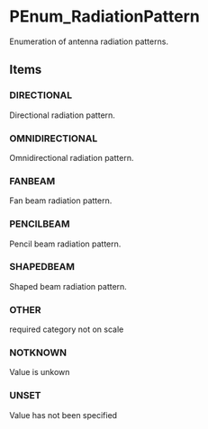# PEnum_RadiationPattern

Enumeration of antenna radiation patterns.
<!-- end of short definition -->


## Items

### DIRECTIONAL
Directional radiation pattern.

### OMNIDIRECTIONAL
Omnidirectional radiation pattern.

### FANBEAM
Fan beam radiation pattern.

### PENCILBEAM
Pencil beam radiation pattern.

### SHAPEDBEAM
Shaped beam radiation pattern.

### OTHER
required category not on scale

### NOTKNOWN
Value is unkown

### UNSET
Value has not been specified
